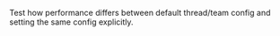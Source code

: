 Test how performance differs between default thread/team config and setting the same config explicitly.

